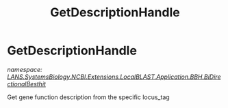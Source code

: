 ﻿---
title: GetDescriptionHandle
---

# GetDescriptionHandle
_namespace: [LANS.SystemsBiology.NCBI.Extensions.LocalBLAST.Application.BBH.BiDirectionalBesthit](N-LANS.SystemsBiology.NCBI.Extensions.LocalBLAST.Application.BBH.BiDirectionalBesthit.html)_

Get gene function description from the specific locus_tag




